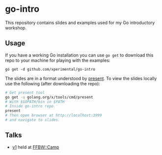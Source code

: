 # go-intro

This repository contains slides and examples used for my Go introductory workshop.

## Usage

If you have a working Go installation you can use `go get` to download this repo to your machine for playing with the examples:

```
go get -d github.com/xperimental/go-intro
```

The slides are in a format understood by [present](https://godoc.org/golang.org/x/tools/cmd/present). To view the slides locally use the following (after downloading the repo):

```bash
# Get present tool
go get -u golang.org/x/tools/cmd/present
# With $GOPATH/bin in $PATH
# Inside go-intro repo
present
# Then open browser at http://localhost:3999
# and navigate to slides.
```

## Talks

- [v1](https://github.com/xperimental/go-intro/tree/v1) held at [FFBW::Camp](https://ffbsee.de/doku.php?id=events:ffbw_camp)